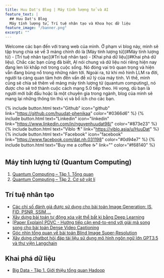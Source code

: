 ```yaml
---
title: Huu Dat's Blog | Máy tính lượng tử và AI
feature_text: |
  ## Huu Dat's Blog
  Máy tính lượng tử, Trí tuệ nhân tạo và Khoa học dữ liệu
feature_image: "/banner.png"
excerpt: ""
---
```


Welcome các bạn đến với trang web của mình. Ở phạm vi blog này, mình sẽ tập trung chia sẻ về 3 mảng chính đó là [Máy tính lượng tử](#Máy tính lượng tử) - [Trí tuệ nhân tạo](#Trí tuệ nhân tạo) - [Khai phá dữ liệu](#Khai phá dữ liệu). Chắc các bạn cũng đã biết, AI nói chung và dữ liệu nói riêng hiện nay đang len lỏi khắp nơi trong cuộc sống. Nó đóng vai trò quan trọng và hiện vẫn đang bùng nổ trong những năm tới. Ngoài ra, từ khi mô hình LLM ra đời, người ta càng quan tâm hơn đến vấn đề xử lý của máy tính. Vì thế, mình cũng sẽ chia sẻ thêm về mảng máy tính lượng tử (quantum computing), nó được cho sẽ trở thành cuộc cách mạng 5.0 tiếp theo.
Hi vọng, dù bạn là người mới bắt đầu hoặc là một chuyên gia trong ngành, blog của mình sẽ mang lại những thông tin thú vị và bổ ích cho các bạn.

{% include button.html text="Github" icon="github" link="https://github.com/huudat-phenikaa" color="#0366d6" %} {% include button.html text="Linkedin" icon="linkedin" link="https://www.linkedin.com/in/nguyenhuudat98/" color="#873e23" %} {% include button.html text="Viblo ⚗️" link="https://viblo.asia/u/HuuDat" %} {% include button.html text="Facebook" icon="facebook" link="https://www.facebook.com/dat.nh.031198" color="#0d94e7" %} {% include button.html text="Buy me a coffee ☕️" link="" color="#f68140" %}

## Máy tính lượng tử (Quantum Computing)

1. [Quantum Computing – Tập 1. Tổng quan](#)
2. [Quantum Computing – Tập 2. Cơ sở vật lí](#)

## Trí tuệ nhân tạo
- [Các chỉ số đánh giá được sử dụng cho bài toán Image Generation: IS, FID, PSNR, SSIM,...](./_posts/2024-04-20-chi-so-danh-gia.md)
- [Xây dựng bài toán tự động xóa vật thể bất kì bằng Deep Learning](./_posts/2024-04-21-object-remover.md)
- [[Paper Explain] PDVC -  Hướng tiếp cận end-to-end với giải mã song song cho bài toán Dense Video Captioning](./_posts/2024-04-22-video-captioning.md)
- [Góc nhìn tổng quan về bài toán Blind Image Super-Resolution](./_posts/2024-04-23-SR.md)
- [Xây dựng chatbot hỏi đáp tài liệu sử dụng mô hình ngôn ngữ lớn GPT3.5 và thư viện Langchain](./_posts/2024-04-24-chatbotllm.md)

## Khai phá dữ liệu

- [Big Data - Tập 1. Giới thiệu tổng quan Hadoop](./_posts/2024-04-25-bigdata1.md)

